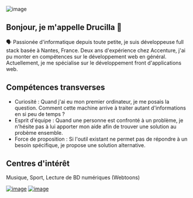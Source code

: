 ![image](https://github.com/user-attachments/assets/d77c4ebd-26a6-4dbb-a70f-6079aab8e1e4)

## Bonjour, je m'appelle Drucilla 👋
🗣 Passionée d'informatique depuis toute petite, je suis développeuse full stack basée à Nantes, France. Deux ans d'expérience chez Accenture, j'ai pu monter en compétences sur le développement web en général. Actuellement, je me spécialise sur le développement front d'applications web.

## Compétences transverses
- Curiosité : Quand j'ai eu mon premier ordinateur, je me posais la question. Comment cette machine arrive à traiter autant d'informations en si peu de temps ?
- Esprit d'équipe : Quand une personne est confronté à un problème, je n'hésite pas à lui apporter mon aide afin de trouver une solution au probème ensemble.
- Force de proposition : Si l'outil existant ne permet pas de répondre à un besoin spécifique, je propose une solution alternative.

## Centres d'intérêt
Musique, Sport, Lecture de BD numériques (Webtoons)

[![image](https://api.iconify.design/mdi:github.svg?color=%23669c35)](https://github.com/drucimimi) [![image](https://api.iconify.design/akar-icons:linkedin-v1-fill.svg?color=%23669c35)](https://www.linkedin.com/in/drucilla-deroche)
